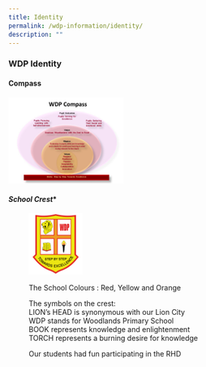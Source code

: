```yaml
---
title: Identity
permalink: /wdp-information/identity/
description: ""
---
```

### **WDP Identity**
#### **Compass**

<img src="/images/identity1.jpg" style="width:45%">

#### *School Crest**

<figure>
<img src="/images/identity2.jpg" style="width:25%">

The School Colours : Red, Yellow and Orange

The symbols on the crest:<br>
LION’s HEAD is synonymous with our Lion City<br>
WDP stands for Woodlands Primary School<br>
BOOK represents knowledge and enlightenment<br>
TORCH represents a burning desire for knowledge
<figcaption>  Our students had fun participating in the RHD  
 </figcaption>
</figure>

